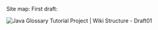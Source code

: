 Site map: First draft:

![Java Glossary Tutorial Project | Wiki Structure - Draft01](https://i.imgur.com/DA2hyRn.jpg)
